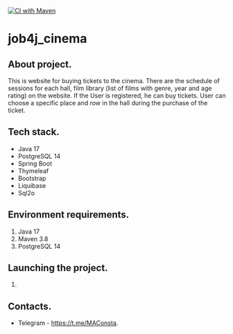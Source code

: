 [![CI with Maven](https://github.com/Constantine-M/job4j_cinema/actions/workflows/gitActions.yml/badge.svg)](https://github.com/Constantine-M/job4j_cinema/actions/workflows/gitActions.yml)

# job4j_cinema

About project.
--------------
This is website for buying tickets to the cinema. 
There are the schedule of sessions for each hall, film library (list of films with genre, year and age rating) on the website. 
If the User is registered, he can buy tickets. 
User can choose a specific place and row in the hall during the purchase of the ticket.

Tech stack.
--------------
- Java 17
- PostgreSQL 14
- Spring Boot
- Thymeleaf
- Bootstrap
- Liquibase
- Sql2o

Environment requirements.
------------------------
1. Java 17
2. Maven 3.8
3. PostgreSQL 14

Launching the project.
---------------------
1. 

Contacts.
--------
- Telegram - https://t.me/MAConsta.